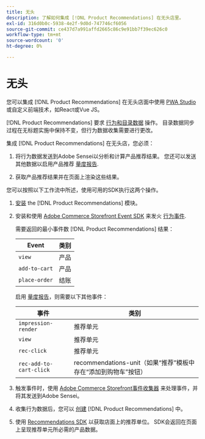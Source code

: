 ```yaml
---
title: 无头
description: 了解如何集成 [!DNL Product Recommendations] 在无头店里。
exl-id: 316d0b0c-5938-4e2f-9d0d-747746cf6056
source-git-commit: ce437d7a991affd2665c86c9e91bb7f39ec626c0
workflow-type: tm+mt
source-wordcount: '0'
ht-degree: 0%

---
```


# 无头

您可以集成 [!DNL Product Recommendations] 在无头店面中使用 [PWA Studio](https://developer.adobe.com/commerce/pwa-studio/) 或自定义前端技术，如React或Vue JS。

[!DNL Product Recommendations] 要求 [行为和目录数据](https://devdocs.magento.com/recommendations/product-recs.html#typesofdata) 操作。 目录数据同步过程在无标题实施中保持不变，但行为数据收集需要进行更改。

集成 [!DNL Product Recommendations] 在无头店，您必须：

1. 将行为数据发送到Adobe Sensei以分析和计算产品推荐结果。 您还可以发送其他数据以启用产品推荐 [量度报告](workspace.md).

1. 获取产品推荐结果并在页面上渲染这些结果。

您可以按照以下工作流中所述，使用可用的SDK执行这两个操作。

1. [安装](install-configure.md) the [!DNL Product Recommendations] 模块。

1. 安装和使用 [Adobe Commerce Storefront Event SDK](https://devdocs.magento.com/shared-services/storefront-events-sdk.html) 来发火 [行为事件](https://devdocs.magento.com/recommendations/events.html).

   需要返回的最小事件数 [!DNL Product Recommendations] 结果：

   | Event | 类别 |
   |--- | ---|
   | `view` | 产品 |
   | `add-to-cart` | 产品 |
   | `place-order` | 结账 |

   启用 [量度报告](workspace.md)，则需要以下其他事件：

   | 事件 | 类别 |
   |--- | ---|
   | `impression-render` | 推荐单元 |
   | `view` | 推荐单元 |
   | `rec-click` | 推荐单元 |
   | `rec-add-to-cart-click` | recommendations-unit（如果“推荐”模板中存在“添加到购物车”按钮） |

1. 触发事件时，使用 [Adobe Commerce Storefront事件收集器](https://devdocs.magento.com/shared-services/storefront-event-collector.html) 来处理事件，并将其发送到Adobe Sensei。

1. 收集行为数据后，您可以 [创建](create.md) [!DNL Product Recommendations] 中。

1. 使用 [Recommendations SDK](https://devdocs.magento.com/recommendations/recs-api.html) 以获取店面上的推荐单位。 SDK会返回在页面上呈现推荐单元所必需的产品数据。
